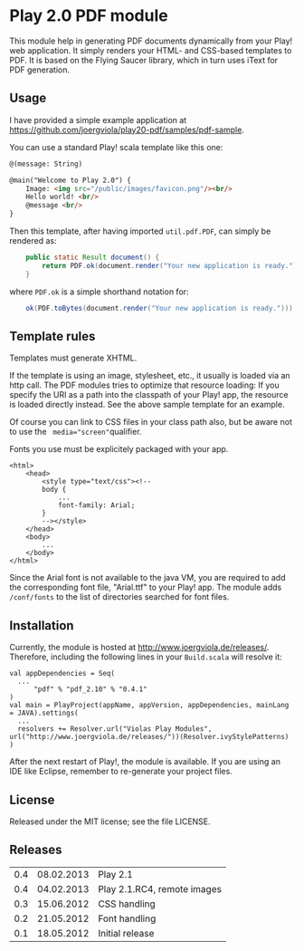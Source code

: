 Play 2.0 PDF module
===================

This module help in generating PDF documents dynamically from your Play! web application.
It simply renders your HTML- and CSS-based templates to PDF.
It is based on the Flying Saucer library, which in turn uses iText for PDF generation.
   
Usage
-----

I have provided a simple example application at
https://github.com/joergviola/play20-pdf/samples/pdf-sample.

You can use a standard Play! scala template like this one:
``` html
@(message: String)

@main("Welcome to Play 2.0") {
    Image: <img src="/public/images/favicon.png"/><br/>
    Hello world! <br/>
    @message <br/>
}
```

Then this template, after having imported ```util.pdf.PDF```, can simply be rendered as:
``` java
	public static Result document() {
		return PDF.ok(document.render("Your new application is ready."));
	}
```  
where ```PDF.ok``` is a simple shorthand notation for:
``` java
	ok(PDF.toBytes(document.render("Your new application is ready."))).as("application/pdf")
```

Template rules
--------------

Templates must generate XHTML.

If the template is using an image, stylesheet, etc., it usually is loaded via an http call.
The PDF modules tries to optimize that resource loading:
If you specify the URI as a path into the classpath of your Play! app, the resource is loaded directly instead.
See the above sample template for an example.

Of course you can link to CSS files in your class path also, but be aware not to
use the ``` media="screen"```qualifier. 
  
Fonts you use must be explicitely packaged with your app.
```
<html>
	<head>
		<style type="text/css"><!--
		body {
			...
			font-family: Arial;
		}
		--></style>	
	</head>
	<body>
		...
	</body>
</html>
```
Since the Arial font is not available to the java VM, you are required to
add the corresponding font file, "Arial.ttf" to your Play! app.
The module adds ```/conf/fonts``` to the list of directories searched for font files.

Installation
------------

Currently, the module is hosted at http://www.joergviola.de/releases/.
Therefore, including the following lines in your ```Build.scala``` will resolve it:
```
val appDependencies = Seq(
  ...
      "pdf" % "pdf_2.10" % "0.4.1"
)
val main = PlayProject(appName, appVersion, appDependencies, mainLang = JAVA).settings(
  ...
  resolvers += Resolver.url("Violas Play Modules", url("http://www.joergviola.de/releases/"))(Resolver.ivyStylePatterns)
)
```
After the next restart of Play!, the module is available.
If you are using an IDE like Eclipse, remember to re-generate your project files. 


License
-------

Released under the MIT license; see the file LICENSE.

Releases
------------

<table>
	<tr>
		<td>0.4</td>
		<td>08.02.2013</td>
		<td>Play 2.1</td>
	</tr>
	<tr>
		<td>0.4</td>
		<td>04.02.2013</td>
		<td>Play 2.1.RC4, remote images</td>
	</tr>
	<tr>
		<td>0.3</td>
		<td>15.06.2012</td>
		<td>CSS handling</td>
	</tr>
	<tr>
		<td>0.2</td>
		<td>21.05.2012</td>
		<td>Font handling</td>
	</tr>
	<tr>
		<td>0.1</td>
		<td>18.05.2012</td>
		<td>Initial release</td>
	</tr>
</table>
